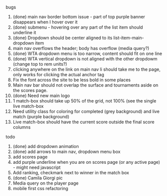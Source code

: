 bugs

1. (done) main nav border bottom issue - part of top purple banner disappears when I hover over it
2. (done) submenu - hovering over any part of the list item should underline it
3. (done) Dropdown should be center aligned to its list-item-main-dropdown item
4. main nav overflows the header; body has overflow (media query?)
5. (done) WTA dropdown menu is too narrow, content should fit on one line
6. (done) WTA vertical dropdown is not aligned with the other dropdowm (change top to rem units?)
7. clicking anywhere on the link on main nav li should take me to the page, only works for clicking the actual anchor tag
8. Fix the font across the site to be less bold in some places
9. Main nav bar should not overlap the surface and tournaments aside on the scores page.
10. (done) Need new main logo
11. 1 match-box should take up 50% of the grid, not 100% (see the single live match-box
12. Need utility class for coloring for completed (grey background) and live match (purple background)
13. Live match-box should have the current score outside the final score columns

todo

1. (done) add dropdown animation
2. (done) add arrows to main nav, dropdown menu box
3. add scores page
4. add purple underline when you are on scores page (or any active page) - might need javascript
5. Add ranking, checkmark next to winner in the match box
6. (done) Camila Giorgi pic
7. Media query on the player page
8. mobile first css refactoring
